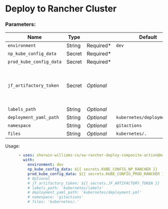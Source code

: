 # Deploy to Rancher Cluster

### Parameters: 
Name | Type |        | Default | Notes |
---  | ---  | ---------- | ------- | ----- |
`environment` | String | Required* | `dev`
`np_kube_config_data` | Secret | Required* |
`prod_kube_config_data` | Secret | Required* |
`jf_artifactory_token` | Secret | *Optional* | | You must provide this parameter if you are using JFrog Artifactory*
`labels_path`| String | *Optional* | 
`deployment_yaml_path` | String | *Optional* | `kubernetes/deployment.yml`
`namespace` | String | *Optional* | `gitactions`
`files`| String | *Optional* | `kubernetes/.`

Usage:
```yaml
      - uses: sherwin-williams-co/sw-rancher-deploy-composite-action@main
        with:
          environment: dev
          np_kube_config_data: ${{ secrets.KUBE_CONFIG_NP_RANCHER }}
          prod_kube_config_data: ${{ secrets.KUBE_CONFIG_PROD_RANCHER }}
          # Optional
          # jf_artifactory_token: ${{ secrets.JF_ARTIFACTORY_TOKEN }}
          # labels_path: 'kubernetes/labels'
          # deployment_yaml_path: 'kubernetes/deployment.yml'
          # namespace: 'gitactions'
          # files: 'kubernetes/.'
```
